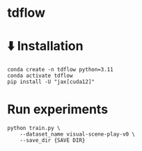 # tdflow

# ⬇️ Installation
```
conda create -n tdflow python=3.11
conda activate tdflow
pip install -U "jax[cuda12]"
```

# Run experiments
```
python train.py \
    --dataset_name visual-scene-play-v0 \
    --save_dir {SAVE DIR}
```